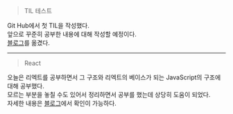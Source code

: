 > TIL 테스트

Git Hub에서 첫 TIL을 작성했다.   
앞으로 꾸준히 공부한 내용에 대해 작성할 예정이다.   
[블로그](https://velog.io/@yikanghee)를 옮겼다.

---

> React

오늘은 리엑트를 공부하면서 그 구조와 리엑트의 베이스가 되는 JavaScript의 구조에 대해 공부했다.   
모르는 부분을 놓칠 수도 있어서 정리하면서 공부를 했는데 상당히 도움이 되었다.   
자세한 내용은 [블로그](https://velog.io/@yikanghee/React)에서 확인이 가능하다.
